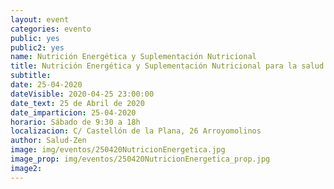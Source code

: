 ```yaml
---
layout: event
categories: evento
public: yes
public2: yes
name: Nutrición Energética y Suplementación Nutricional
title: Nutrición Energética y Suplementación Nutricional para la salud del sistema digestivo, dermatologico y respiratorio
subtitle:
date: 25-04-2020
dateVisible: 2020-04-25 23:00:00
date_text: 25 de Abril de 2020
date_imparticion: 25-04-2020
horario: Sábado de 9:30 a 18h
localizacion: C/ Castellón de la Plana, 26 Arroyomolinos
author: Salud-Zen
image: img/eventos/250420NutricionEnergetica.jpg
image_prop: img/eventos/250420NutricionEnergetica_prop.jpg
image2:
---
```

